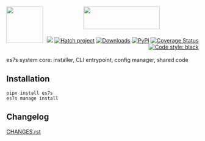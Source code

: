 <h1 align="center">
   <!-- es7s/core -->
   <a href="##"><img align="left" src="https://s3.eu-north-1.amazonaws.com/dp2.dl/readme/es7s/core/logo.svg" width="96" height="96"></a>
   <a href="##"><img src="https://s3.eu-north-1.amazonaws.com/dp2.dl/readme/es7s/core/label.png" width="200" height="60"></a>
</h1>
<div align="right">
 <a href="##"><img src="https://img.shields.io/badge/python-3.10-3776AB?logo=python&logoColor=white&labelColor=333333"></a>
  <a href="https://github.com/pypa/hatch"><img alt="Hatch project" src="https://img.shields.io/badge/hatch-1.6-4051b5.svg?logo=wegame&logoColor=white&labelColor=333333"></a>
  <a href="https://pepy.tech/project/es7s/"><img alt="Downloads" src="https://pepy.tech/badge/es7s"></a>
  <a href="https://pypi.org/project/es7s/"><img alt="PyPI" src="https://img.shields.io/pypi/v/es7s"></a>
  <a href='https://coveralls.io/github/es7s/core?branch=dev'><img src='https://coveralls.io/repos/github/es7s/core/badge.svg?branch=dev' alt='Coverage Status' /></a>
  <a href="https://github.com/psf/black"><img alt="Code style: black" src="https://img.shields.io/badge/code%20style-black-000000.svg"></a>
</div>
<br>
es7s system core: installer, CLI entrypoint, config manager, shared code

## Installation

```shell 
pipx install es7s
es7s manage install
```

## Changelog

[CHANGES.rst](CHANGES.rst)
